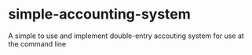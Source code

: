 # simple-accounting-system
A simple to use and implement double-entry accouting system for use at the command line
